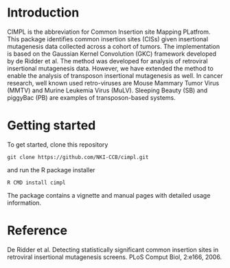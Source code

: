 # Introduction

CIMPL is the abbreviation for Common Insertion site Mapping PLatfrom. This package identifies common insertion sites (CISs) given insertional mutagenesis data collected across a cohort of tumors. The implementation is based on the Gaussian Kernel Convolution (GKC) framework developed by de Ridder et al. The method was developed for analysis of retroviral insertional mutagenesis data. However, we have extended the method to enable the analysis of transposon insertional mutagenesis as well. In cancer research, well known used retro-viruses are Mouse Mammary Tumor Virus (MMTV) and Murine Leukemia Virus (MuLV). Sleeping Beauty (SB) and piggyBac (PB) are examples of transposon-based systems.

# Getting started

To get started, clone this repository
```
git clone https://github.com/NKI-CCB/cimpl.git
```
and run the R package installer
```
R CMD install cimpl
```

The package contains a vignette and manual pages with detailed usage information.

# Reference

De Ridder et al. Detecting statistically significant common insertion sites in retroviral insertional mutagenesis screens. PLoS Comput Biol, 2:e166, 2006.
